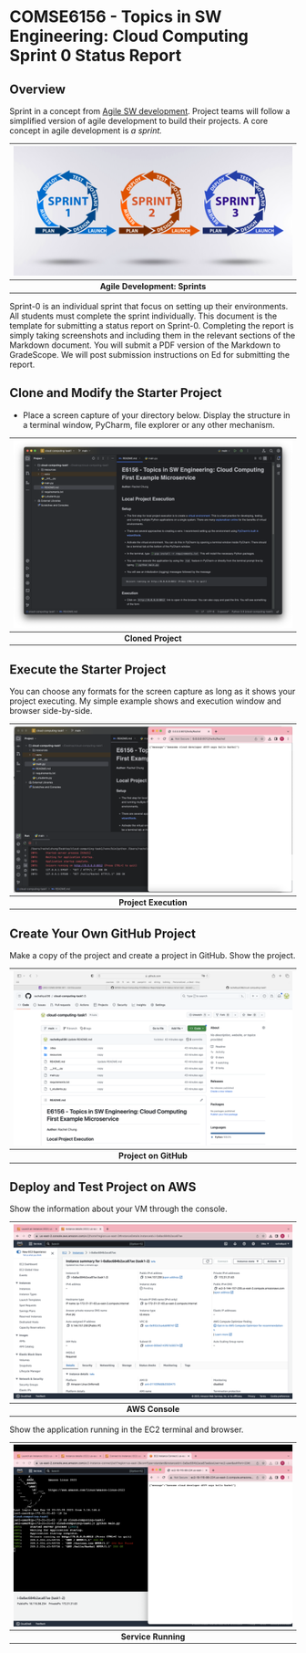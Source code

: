 # COMSE6156 - Topics in SW Engineering: Cloud Computing<br>Sprint 0 Status Report

## Overview

Sprint in a concept from [Agile SW development](https://en.wikipedia.org/wiki/Agile_software_development).
Project teams will follow a simplified version of agile development to build their projects. A core concept in
agile development is _a sprint._

|   <img src="./sprints.png">    |
|:------------------------------:|
| __Agile Development: Sprints__ | 

Sprint-0 is an individual sprint that focus on setting up their environments. All students must complete the sprint
individually. This document is the template for submitting a status report on Sprint-0. 
Completing the report is simply taking screenshots and including them
in the relevant sections of the Markdown document. You will submit a PDF version of the Markdown to GradeScope.
We will post submission instructions on Ed for submitting the report.

## Clone and Modify the Starter Project

- Place a screen capture of your directory below. Display the structure in a terminal window, PyCharm, file explorer
or any other mechanism.

| <img src="./pycharm screnshot.png"> |
|:-----------------------------------:|
|         __Cloned Project__          | 

## Execute the Starter Project

You can choose any formats for the screen capture as long as it shows your project executing. My simple example shows
and execution window and browser side-by-side.

| <img src="./running on pycharm.png"> |
|:------------------------------------:|
|        __Project Execution__         | 


## Create Your Own GitHub Project

Make a copy of the project and create a project in GitHub. Show the project.

| <img src="./git repo.png"> |
|:--------------------------:|
|   __Project on GitHub__    | 


## Deploy and Test Project on AWS

Show the information about your VM through the console.

| <img src="./new instance summary.png"> |
|:--------------------------------------:|
|            __AWS Console__             | 

Show the application running in the EC2 terminal and browser.

| <img src="./running on instance.png"> |
|:-------------------------------------:|
|          __Service Running__          | 

